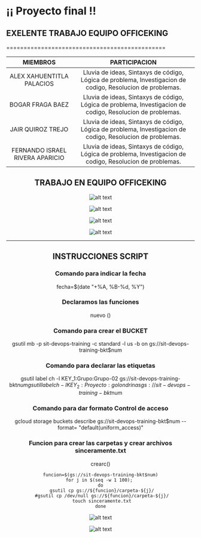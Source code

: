 # ¡¡ Proyecto final !!
## EXELENTE TRABAJO EQUIPO OFFICEKING ##
==============================================

<div align="center">

|  MIEMBROS                  | PARTICIPACION|
| :-----------------------------: | :-----: |
| ALEX XAHUENTITLA PALACIOS       | Lluvia de ideas, Sintaxys de código, Lógica de problema, Investigacion de codigo, Resolucion de problemas.       |
| BOGAR FRAGA BAEZ   	            | Lluvia de ideas, Sintaxys de código, Lógica de problema, Investigacion de codigo, Resolucion de problemas.        |
| JAIR QUIROZ TREJO               | Lluvia de ideas, Sintaxys de código, Lógica de problema, Investigacion de codigo, Resolucion de problemas.        |
| FERNANDO ISRAEL RIVERA APARICIO | Lluvia de ideas, Sintaxys de código, Lógica de problema, Investigacion de codigo, Resolucion de problemas.        |

## TRABAJO EN EQUIPO OFFICEKING ##

![alt text](Final1.PNG)

![alt text](Final4.PNG)

![alt text](Final3.PNG)

![alt text](Final7-1.PNG)
_________________________________________________

## INSTRUCCIONES SCRIPT ##

### Comando para indicar la fecha ###

fecha=$(date "+%A, %B-%d, %Y")


### Declaramos las funciones ###
nuevo ()

### Comando para crear el BUCKET ###

gsutil mb -p sit-devops-training -c standard -l us -b on gs://sit-devops-training-bkt$num

### Comando para declarar las etiquetas ###

gsutil label ch -l KEY_1:Grupo:Grupo-02 gs://sit-devops-training-bkt$num
gsutil label ch -l KEY_2:Proyecto:golondrinas gs://sit-devops-training-bkt$num

### Comando para dar formato Control de acceso ###

gcloud storage buckets describe gs://sit-devops-training-bkt$num --format= "default(uniform_access)"

### Funcion para crear las carpetas y crear archivos sinceramente.txt ###

crearc()

    funcion=$(gs://sit-devops-training-bkt$num)
    for j in $(seq -w 1 100); 
    do
     gsutil cp gs://${funcion}/carpeta-${j}/
     #gsutil cp /dev/null gs://${funcion}/carpeta-${j}/
     touch sinceramente.txt
    done

![alt text](Final6.PNG)

![alt text](Final2.PNG)
